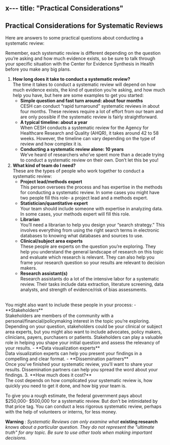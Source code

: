 x---
  title: "Practical Considerations"
---


## Practical Considerations for Systematic Reviews

Here are answers to some practical questions about conducting a systematic review:

Remember, each systematic review is different depending on the question you’re asking and how much evidence exists, so be sure to talk through your specific situation with the Center for Evidence Synthesis in Health before you make any big plans.

1. **How long does it take to conduct a systematic review?**<br>
The time it takes to conduct a systematic review will depend on how much evidence exists, the kind of question you’re asking, and how much help you have, but here are some examples to get you started: 
    - **Simple question and fast turn around: about four months**<br>
      CESH can conduct “rapid turnaround” systematic reviews in about four months. These reviews require a lot of effort from our team and are only possible if the systematic review is fairly straightforward.
    - **A typical timeline: about a year**<br>
    When CESH conducts a systematic review for the Agency for Healthcare Research and Quality (AHQR), it takes around 42 to 58 weeks. However, the timeline can vary depending on the type of review and how complex it is. 
    - **Conducting a systematic review alone: 10 years**<br>
    We’ve heard of researchers who’ve spent more than a decade trying to conduct a systematic review on their own. Don’t let this be you! 
2. **What kind of team do I need?**<br>
These are the types of people who work together to conduct a systematic review:
    - **Project lead/methods expert**<br>
    This person oversees the process and has expertise in the methods for conducting a systematic review. In some cases you might have two people fill this role- a project lead and a methods expert. 
    - **Statistician/quantitative expert**<br>
    Your team should include someone with expertise in analyzing data. In some cases, your methods expert will fill this role. 
    - **Librarian**<br>
    You’ll need a librarian to help you design your “search strategy.” This involves everything from using the right search terms in electronic databases to knowing what databases and sources to use. 
    - **Clinical/subject area experts**<br>
These people are experts on the question you’re exploring. They help you understand the general landscape of research on this topic and evaluate which research is relevant. They can also help you frame your research question so your results are relevant to decision makers.
    - **Research assistant(s)**<br>
    Research assistants do a lot of the intensive labor for a systematic review. Their tasks include data extraction, literature screening, data analysts, and strength of evidence/risk of bias assessments.
<br>
You might also want to include these people in your process:
    - **Stakeholders**<br>
Stakeholders are members of the community with a personal/financial/policymaking interest in the topic you’re exploring. Depending on your question, stakeholders could be your clinical or subject area experts, but you might also want to include advocates, policy makers, clinicians, payers, purchasers or patients. Stakeholders can play a valuable role in helping you shape your initial question and assess the relevancy of your results.
    - **Data visualization experts**<br>
Data visualization experts can help you present your findings in a compelling and clear format. 
    - **Dissemination partners**<br>
Once you’ve finished your systematic review, you’ll want to share your results. Dissemination partners can help you spread the word about your findings.
3. **How much does it cost?**<br>
The cost depends on how complicated your systematic review is, how quickly you need to get it done, and how big your team is.

To give you a rough estimate, the federal government pays about $250,000- $500,000 for a systematic review. But don’t be intimidated by that price tag. You can conduct a less rigorous systematic review, perhaps with the help of volunteers or interns, for less money.



<div class="content-box-red">

<b>Warning </b>: <i> Systematic Reviews can only examine what</i> <b>existing research</b> <i>knows about a particular question. They do not represent the "ultimate truth" for any topic. Be sure to use other tools when making important decisions.</i>

</div>


